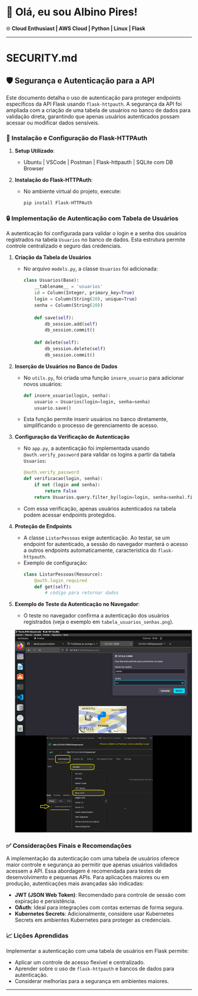 # 👋 Olá, eu sou Albino Pires!

🌐 **Cloud Enthusiast | AWS Cloud | Python | Linux | Flask**

---
# SECURITY.md

## 🛡️ Segurança e Autenticação para a API

Este documento detalha o uso de autenticação para proteger endpoints específicos da API Flask usando `flask-httpauth`. A segurança da API foi ampliada com a criação de uma tabela de usuários no banco de dados para validação direta, garantindo que apenas usuários autenticados possam acessar ou modificar dados sensíveis.

### 🚀 Instalação e Configuração do Flask-HTTPAuth

1. **Setup Utilizado**:
    - Ubuntu | VSCode | Postman | Flask-httpauth | SQLite com DB Browser

2. **Instalação do Flask-HTTPAuth**:
   - No ambiente virtual do projeto, execute:
     ```bash
     pip install Flask-HTTPAuth
     ```

### 🔒 Implementação de Autenticação com Tabela de Usuários

A autenticação foi configurada para validar o login e a senha dos usuários registrados na tabela `Usuarios` no banco de dados. Esta estrutura permite controle centralizado e seguro das credenciais.

1. **Criação da Tabela de Usuários**
   - No arquivo `models.py`, a classe `Usuarios` foi adicionada:
     ```python
     class Usuarios(Base):
         __tablename__ = 'usuarios'
         id = Column(Integer, primary_key=True)
         login = Column(String(20), unique=True)
         senha = Column(String(20))

         def save(self):
             db_session.add(self)
             db_session.commit()

         def delete(self):
             db_session.delete(self)
             db_session.commit()
     ```

2. **Inserção de Usuários no Banco de Dados**
   - No `utils.py`, foi criada uma função `insere_usuario` para adicionar novos usuários:
     ```python
     def insere_usuario(login, senha):
         usuario = Usuarios(login=login, senha=senha)
         usuario.save()
     ```
   - Esta função permite inserir usuários no banco diretamente, simplificando o processo de gerenciamento de acesso.

3. **Configuração da Verificação de Autenticação**
   - No `app.py`, a autenticação foi implementada usando `@auth.verify_password` para validar os logins a partir da tabela `Usuarios`:
     ```python
     @auth.verify_password
     def verificacao(login, senha):
         if not (login and senha):
             return False
         return Usuarios.query.filter_by(login=login, senha=senha).first()
     ```
   - Com essa verificação, apenas usuários autenticados na tabela podem acessar endpoints protegidos.

4. **Proteção de Endpoints**
   - A classe `ListarPessoas` exige autenticação. Ao testar, se um endpoint for autenticado, a sessão do navegador manterá o acesso a outros endpoints automaticamente, característica do `flask-httpauth`.
   - Exemplo de configuração:
     ```python
     class ListarPessoas(Resource):
         @auth.login_required
         def get(self):
             # código para retornar dados
     ```

5. **Exemplo de Teste da Autenticação no Navegador**:
   - O teste no navegador confirma a autenticação dos usuários registrados (veja o exemplo em `tabela_usuarios_senhas.png`).

   ![Print do Teste de Autenticação](./security.png)

### ✅ Considerações Finais e Recomendações

A implementação da autenticação com uma tabela de usuários oferece maior controle e segurança ao permitir que apenas usuários validados acessem a API. Essa abordagem é recomendada para testes de desenvolvimento e pequenas APIs. Para aplicações maiores ou em produção, autenticações mais avançadas são indicadas:

- **JWT (JSON Web Token)**: Recomendado para controle de sessão com expiração e persistência.
- **OAuth**: Ideal para integrações com contas externas de forma segura.
- **Kubernetes Secrets**: Adicionalmente, considere usar Kubernetes Secrets em ambientes Kubernetes para proteger as credenciais.

### 📈 Lições Aprendidas

Implementar a autenticação com uma tabela de usuários em Flask permite:
- Aplicar um controle de acesso flexível e centralizado.
- Aprender sobre o uso de `flask-httpauth` e bancos de dados para autenticação.
- Considerar melhorias para a segurança em ambientes maiores.

---
